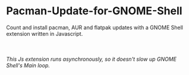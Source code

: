# Pacman-Update-for-GNOME-Shell
Count and install pacman, AUR and flatpak updates with a GNOME Shell extension written in Javascript.
<br></br>
<br></br>
<i>This Js extension runs asynchronously, so it doesn't slow up GNOME Shell's Main loop.</i>

